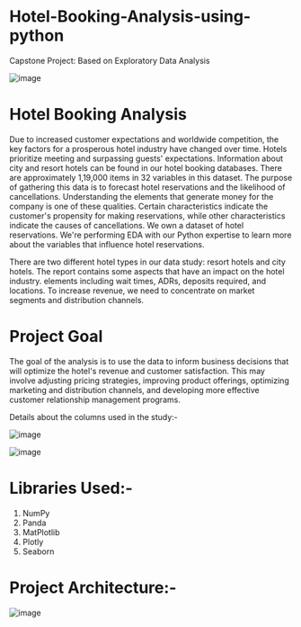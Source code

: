 # Hotel-Booking-Analysis-using-python
Capstone Project: Based on Exploratory Data Analysis

![image](https://github.com/Souvik-karmakar/Hotel-Booking-Analysis-using-python/assets/78291973/2b6b6803-e0ba-4e77-a4dc-235b8c509a51)

# Hotel Booking Analysis
Due to increased customer expectations and worldwide competition, the key factors for a prosperous hotel industry have changed over time. Hotels prioritize meeting and surpassing guests' expectations. Information about city and resort hotels can be found in our hotel booking databases. There are approximately 1,19,000 items in 32 variables in this dataset. The purpose of gathering this data is to forecast hotel reservations and the likelihood of cancellations. Understanding the elements that generate money for the company is one of these qualities. Certain characteristics indicate the customer's propensity for making reservations, while other characteristics indicate the causes of cancellations. We own a dataset of hotel reservations. We're performing EDA with our Python expertise to learn more about the variables that influence hotel reservations.

There are two different hotel types in our data study: resort hotels and city hotels. The report contains some aspects that have an impact on the hotel industry. elements including wait times, ADRs, deposits required, and locations. To increase revenue, we need to concentrate on market segments and distribution channels. 

# Project Goal
The goal of the analysis is to use the data to inform business decisions that will optimize the hotel's revenue and customer satisfaction. This may involve adjusting pricing strategies, improving product offerings, optimizing marketing and distribution channels, and developing more effective customer relationship management programs.

Details about the columns used in the study:-


![image](https://github.com/Souvik-karmakar/Hotel-Booking-Analysis-using-python/assets/78291973/3b66ff2f-60a0-4c73-8ac7-38465b3eb229)

![image](https://github.com/Souvik-karmakar/Hotel-Booking-Analysis-using-python/assets/78291973/9f06fa33-eb3f-46ac-89d2-f347bd946ef4)


# Libraries Used:-

1. NumPy
2. Panda
3. MatPlotlib
4. Plotly
5. Seaborn

# Project Architecture:-

![image](https://github.com/Souvik-karmakar/Hotel-Booking-Analysis-using-python/assets/78291973/e477f24f-17aa-4c09-8ce3-9ba7d46ce1a0)






